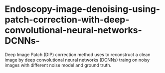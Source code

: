 # Endoscopy-image-denoising-using-patch-correction-with-deep-convolutional-neural-networks-DCNNs-
Deep Image Patch (DIP) correction method uses to reconstruct a clean image by deep convolutional neural networks (DCNNs)  traing on noisy images with different noise model and ground truth. 

